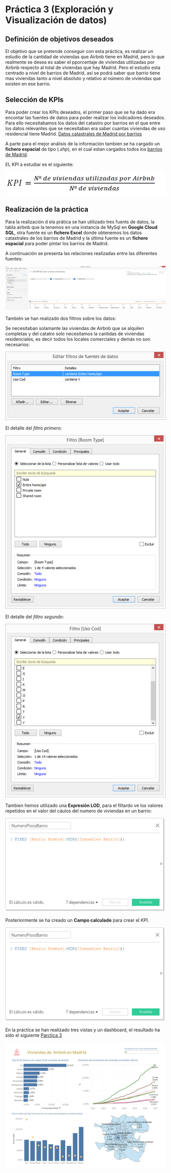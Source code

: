 # Práctica 3 (Exploración y Visualización de datos)

## Definición de objetivos deseados


El objetivo que se pretende conseguir con esta práctica, es realizar un estudio de la cantidad de viviendas que Airbnb tiene en Madrid, pero lo que realmente se desea es saber el pporcentaje de viviendas utilizadas por Airbnb respecto al total de viviendas que hay Madrid. Pero el estudio esta centrado a nivel de barrios de Madrid, así se podrá saber que barrio tiene mas viviendas tanto a nivel absoluto y relativo al número de viviendas que existen en ese barrio.

## Selección de KPIs

Para poder crear los KPIs deseados, el primer paso que se ha dado era encontar las fuentes de datos para poder realizar los indicadores deseados. Para ello necesitabamos los datos del catastro por barrios en el que entre los datos relevantes que se necesitaban era saber cuantas viviendas de uso residencial tiene Madrid. [Datos catastrales de Madrid por barrios](fuentes/datos_catastrales.xls)

A parte para el mejor análisis de la información tambien se ha cargado un __fichero espacial__ de tipo (_.shp_), en el cual estan cargados todos los [barrios de Madrid](fuentes/shp_barrios/).

EL KPI a estudiar es el siguiente: 

![KPI](/imagenes/formula_kpi.jpg "KPI")

## Realización de la práctica

Para la realización d ela prática se han utilizado tres fuents de datos, la tabla airbnb que la tenemos en una instancia de MySql en **Google Cloud SQL**, otra fuente es un **fichero Excel** donde obtenemos los datos catastrales de los barrios de Madrid y la última fuente es un **fichero espacial** para poder pintar los barrios de Madrid.

A continuación se presenta las relaciones realizadas entre las diferentes fuentes:

![Fuentes](/imagenes/cloudSql.jpg "Fuentes")

También se han realizado dos filtros sobre los datos:

Se necesitaban solamante las viviendas de Airbnb que se alquilen completas y del catatro solo necesitamos la cantidas de viviendas residenciales, es decir todos los locales comerciales y demás no son necesarios:

![Filtros](/imagenes/filtros.jpg "Filtros")

El detalle del _filtro primero_:

![Filtro1](/imagenes/filtro1.jpg "Filtro1")

El detalle del _filtro segundo_:

![Filtro2](/imagenes/filtro2.jpg "Filtro2")


Tambien hemos utilizado una **Expresión LOD**, para el filtardo ve los valores repetidos en el valor del cáulos del numero de viviendas en un barrio:

![Numero de viviendas](/imagenes/numeroViviendas.jpg "Numero de viviendas")

Posteriormente se ha creado un **Campo calculado** para crear el _KPI_. 

![kpi](/imagenes/numeroViviendas.jpg "Kpi")

En la práctica se han realizado tres vistas y un dashboard, el resultado ha sido el siguiente [Parctica 3](fuentes/datos_catastrales.xls)

![Dashboard](/imagenes/dashboard.jpg "Dashboard")





